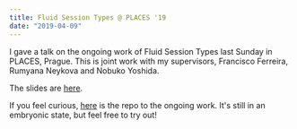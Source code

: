 ```yaml
---
title: Fluid Session Types @ PLACES '19
date: "2019-04-09"
---
```


I gave a talk on the ongoing work of Fluid Session Types last Sunday in PLACES,
Prague. This is joint work with my supervisors, Francisco Ferreira, Rumyana
Neykova and Nobuko Yoshida.

The slides are [here](/assets/slides/PLACES2019.pdf).

If you feel curious, [here](https://github.com/fangyi-zhou/FluidTypes) is the
repo to the ongoing work. It's still in an embryonic state, but feel free to
try out!
